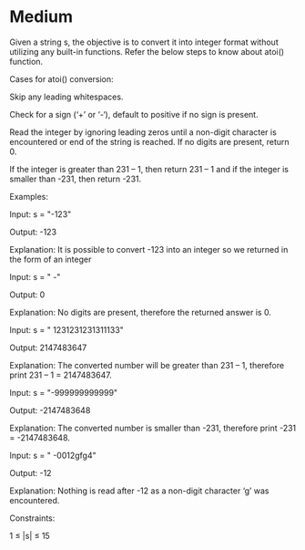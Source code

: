 # Medium

Given a string s, the objective is to convert it into integer format without utilizing any built-in functions. Refer the below steps to know about atoi() function.

Cases for atoi() conversion:

Skip any leading whitespaces.

Check for a sign (‘+’ or ‘-‘), default to positive if no sign is present.

Read the integer by ignoring leading zeros until a non-digit character is encountered or end of the string is reached. If no digits are present, return 0.

If the integer is greater than 231 – 1, then return 231 – 1 and if the integer is smaller than -231, then return -231.


Examples:

Input: s = "-123"

Output: -123

Explanation: It is possible to convert -123 into an integer so we returned in the form of an integer

Input: s = "  -"

Output: 0

Explanation: No digits are present, therefore the returned answer is 0.

Input: s = " 1231231231311133"

Output: 2147483647

Explanation: The converted number will be greater than 231 – 1, therefore print 231 – 1 = 2147483647.

Input: s = "-999999999999"

Output: -2147483648

Explanation: The converted number is smaller than -231, therefore print -231 = -2147483648.

Input: s = "  -0012gfg4"

Output: -12

Explanation: Nothing is read after -12 as a non-digit character ‘g’ was encountered.


Constraints:

1 ≤ |s| ≤ 15


